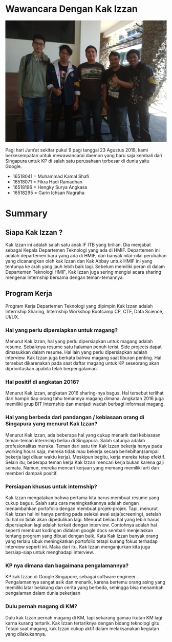 # Wawancara Dengan Kak Izzan 
![Foto](./16518041-16518071-16518-16518196-16518295.jpg)

Pagi hari Jum’at sekitar pukul 9 pagi tanggal 23 Agustus 2019, kami berkesempatan untuk mewawancarai daemon yang baru saja kembali dari Singapura untuk KP di salah satu perusahaan terbesar di dunia yaitu Google.
- 16518041 = Muhammad Kamal Shafi
- 16518071 = Fikra Hadi Ramadhan
- 16518196 = Hengky Surya Angkasa
- 16518295 = Garin Ichsan Nugraha

# Summary
## Siapa Kak Izzan ?

Kak Izzan ini adalah salah satu anak IF ITB yang brilian. Dia menjabat sebagai Kepala Departemen Teknologi yang ada di HMIF. Departemen ini adalah departemen baru yang ada di HMIF, dan banyak nilai-nilai perubahan yang dicanangkan oleh kak Izzan dan Kak Abbay untuk HMIF ini yang tentunya ke arah yang jauh lebih baik lagi. Sebelum memiliki peran di dalam Departemen Teknologi HMIF, Kak Izzan juga sering mengisi acara sharing mengenai Internship bersama dengan teman-temannya.

## Program Kerja
Program Kerja Departemen Teknologi yang dipimpin Kak Izzan adalah Internship Sharing, Internship Workshop Bootcamp CP, CTF, Data Science, UI/UX.

### Hal yang perlu dipersiapkan untuk magang?
Menurut Kak Izzan, hal yang perlu dipersiapkan untuk magang adalah resume. Sebaiknya resume satu halaman penuh terisi. Side projects dapat dimasukkan dalam resume. Hal lain yang perlu dipersiapkan adalah interview. Kak Izzan juga berkata bahwa magang saat liburan penting. Hal tersebut dikarenakan pada saat daftar magang untuk KP seseorang akan diprioritaskan apabila telah berpengalaman.   

### Hal positif di angkatan 2016?
Menurut Kak Izzan, angkatan 2016 sharing-nya bagus. Hal tersebut terlihat dari hampir tiap orang tahu temannya magang dimana. Angkatan 2016 juga memiliki grup BIT Internship dan menjadi wadah berbagi informasi magang. 

### Hal yang berbeda dari pandangan / kebiasaan orang di Singapura yang menurut Kak Izzan?
Menurut Kak Izzan, ada beberapa hal yang cukup menarik dari kebiasaan teman-teman internship beliau di Singapura. Salah satunya adalah profesionalitas meraka. Teman dari satu tim Kak Izzan bekerja hanya pada working hours saja, mereka tidak mau bekerja secara berlebihan(sampai bekerja lagi diluar waktu kerja). Meskipun begitu, kerja mereka tetap efektif. Selain itu, beberapa teman kerja Kak Izzan mencari kerja bukan karena gaji semata. Namun, mereka mencari kerjaan yang memang memiliki arti dan memberi dampak positif.

### Persiapan khusus untuk internship?
Kak Izzan mengatakan bahwa pertama kita harus membuat resume yang cukup bagus. Salah satu cara meningkatkannya adalah dengan menambahkan portofolio dengan membuat projek-projek. Tapi, menurut Kak Izzan hal ini hanya penting pada seleksi awal saja(screening), setelah itu hal ini tidak akan dipedulikan lagi. Menurut beliau hal yang lebih harus dipersiapkan lagi adalah terkait dengan interview. Contohnya adalah hal seperti membuat kodingan didalam google docs sembari menjelaskan tentang program yang dibuat dengan baik. Kata Kak Izzan banyak orang yang terlalu sibuk meningkatkan portofolio tetapi kurang fokus terhadap interview seperti ini. Maka dari itu, Kak Izzan menganjurkan kita juga bersiap-siap untuk menghadapi interview.

### KP nya dimana dan bagaimana pengalamannya?
KP kak Izzan di Google Singapore, sebagai software engineer. Pengalamannya sangat asik dan menarik, karena bertemu orang asing yang memiliki latar belakang dan cerita yang berbeda, sehingga bisa menambah pengalaman dalam dunia pekerjaan

### Dulu pernah magang di KM? 
Dulu kak Izzan pernah magang di KM, tapi sekarang gamau ikutan KM lagi karna kurang tertarik. Kak Izzan tertariknya dengan bidang teknologi gitu. Tetapi saat magang, kak Izzan cukup aktif dalam melaksanakan kegiatan yang dilakukannya. 
